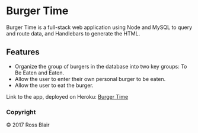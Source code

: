 # Burger Time
Burger Time is a full-stack web application using Node and MySQL to query and route data, and Handlebars to generate the HTML.

## Features

  - Organize the group of burgers in the database into two key groups: To Be Eaten and Eaten.
  - Allow the user to enter their own personal burger to be eaten.
  - Allow the user to eat the burger.

Link to the app, deployed on Heroku: [Burger Time]
### Copyright
  &copy; 2017 Ross Blair

[Burger Time]: <https://safe-badlands-30942.herokuapp.com/>
